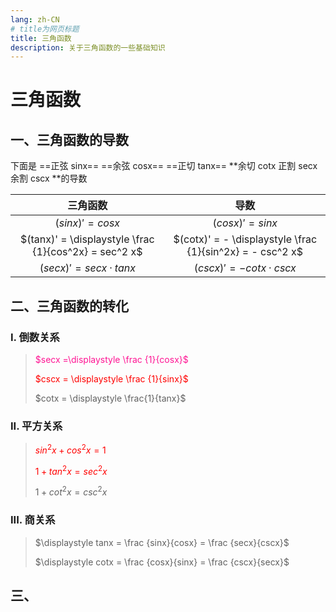 ```yaml
---
lang: zh-CN
# title为网页标题
title: 三角函数
description: 关于三角函数的一些基础知识
---
```



# 三角函数

## 一、三角函数的导数



下面是 ==正弦 sinx== ==余弦 cosx== ==正切 tanx== **余切 cotx 正割 secx 余割 cscx **的导数

|                       三角函数                        |                           导数                            |
| :---------------------------------------------------: | :-------------------------------------------------------: |
|                   $(sinx)' = cosx$                    |                     $(cosx)' = sinx$                      |
| $(tanx)' = \displaystyle \frac {1}{cos^2x} = sec^2 x$ | $(cotx)' = - \displaystyle \frac {1}{sin^2x} = - csc^2 x$ |
|                 $(secx)' = secx·tanx$                 |                  $(cscx)' = -cotx·cscx$                   |

## 二、三角函数的转化 

### I. 倒数关系

>   <font color=deeppink>$secx =\displaystyle \frac {1}{cosx}$</font>
>
>   <font color=red>$cscx = \displaystyle \frac {1}{sinx}$</font>
>
>   $cotx = \displaystyle \frac{1}{tanx}$

### II. 平方关系

>   <font color=red> $sin^2x + cos^2x = 1$ </font>
>
>   <font color=red>$1 + tan^2x = sec^2x$</font>
>
>   $1 + cot^2x = csc^2x$

### III. 商关系

>   $\displaystyle tanx =  \frac {sinx}{cosx} = \frac {secx}{cscx}$
>
>   
>
>   $\displaystyle cotx = \frac {cosx}{sinx} = \frac {cscx}{secx}$

## 三、

